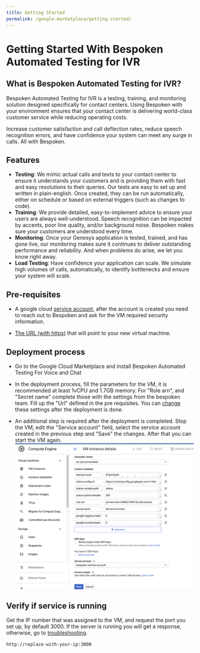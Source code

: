 ```yaml
---
title: Getting Started
permalink: /google-marketplace/getting-started/
---
```

# Getting Started With Bespoken Automated Testing for IVR

## What is Bespoken Automated Testing for IVR?

Bespoken Automated Testing for IVR is a testing, training, and monitoring solution designed specifically for contact centers. Using Bespoken with your environment ensures that your contact center is delivering world-class customer service while reducing operating costs.

Increase customer satisfaction and call deflection rates, reduce speech recognition errors, and have confidence your system can meet any surge in calls. All with Bespoken.

## Features

* **Testing**: We mimic actual calls and texts to your contact center to ensure it understands your customers and is providing them with fast and easy resolutions to their queries. Our tests are easy to set up and written in plain-english. Once created, they can be run automatically, either on schedule or based on external triggers (such as changes to code).
* **Training**: We provide detailed, easy-to-implement advice to ensure your users are always well-understood. Speech recognition can be impacted by accents, poor line quality, and/or background noise. Bespoken makes sure your customers are understood every time.
* **Monitoring**: Once your Genesys application is tested, trained, and has gone live, our monitoring makes sure it continues to deliver outstanding performance and reliability. And when problems do arise, we let you know right away.
* **Load Testing**: Have confidence your application can scale. We simulate high volumes of calls, automatically, to identify bottlenecks and ensure your system will scale.

## Pre-requisites

- A google cloud [service account](/google-marketplace/faq/#how-to-set-up-a-google-cloud-service-account), after
the account is created you need to reach out to Bespoken and ask for the VM required security information.

- [The URL (with https)](/google-marketplace/faq/#how-to-set-up-an-https-url-that-works-with-the-bespoken-vm) that will point to your new virtual machine.

## Deployment process

- Go to the Google Cloud Marketplace and install Bespoken Automated Testing For Voice and Chat

- In the deployment process, fill the parameters for the VM, it is recommended at least 1vCPU and 1.7GB memory. For "Role arn", and "Secret name" complete those with the settings from the bespoken team. Fill up the "Url" defined in the pre requisites. You can [change](/google-marketplace/faq/#how-to-update-server-settings) these settings after the deployment is done.

- An additional step is required after the deployment is completed. Stop the VM, edit the "Service account" field, select the service account created in the previous step and "Save" the changes. After that you can start the VM again.
[<img src="./assets/google-marketplace-set-service-account.png">](./assets/google-marketplace-set-service-account.png)


## Verify if service is running
Get the IP number that was assigned to the VM, and request the port you set up, by default 3000. If the server is running you will get a response, otherwise, go to [troubleshooting](/google-marketplace/faq/#troubleshooting).

```bash
http://replace-with-your-ip:3000
```
